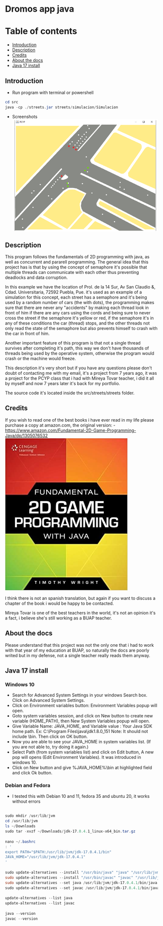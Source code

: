 # Dromos app java

# Table of contents
- [Introduction](#introduction)
- [Description](#description)
- [Credits](#credits)
- [About the docs](#about-the-docs)
- [Java 17 install](#java-17-install)

## Introduction
- Run program with terminal or powershell
```powershell
cd src
java -cp ./streets.jar streets/simulacion/Simulacion
```
- Screenshots
    ![Screenshot](snapshots/default_size.png)

## Description

This program follows the fundamentals of 2D programming with java, as well as concurrent and pararell programming. The general idea that this project has is that by using the concept of semaphore it's possible that multiple threads can communicate with each other thus preventing deadlocks and data corruption.

In this example we have the location of Prol. de la 14 Sur, Av San Claudio &, Cdad. Universitaria, 72592 Puebla, Pue. it's used as an example of a simulation for this concept, each street has a semaphore and it's being used by a random number of cars (the with dots), the programming makes sure that there are never any "accidents" by making each thread look in front of him if there are any cars using the cords and being sure to never cross the street if the semaphore it's yellow or red, if the semaphore it's in any of these conditions the car (thread) stops, and the other threads not only read the state of the semaphore but also prevents himself to crash with the car in front of him. 

Another important feature of this program is that not a single thread survives after completing it's path, this way we don't have thousands of threads being used by the operative system, otherwise the program would crash or the machine would freeze.

This description it's very short but if you have any questions please don't doubt of contacting me with my email, it's a project from 7 years ago, it was a project for the PCYP class that i had with Mireya Tovar teacher, i did it all by myself and now 7 years later it's back for my portfolio.

The source code it's located inside the src/streets/streets folder.

## Credits
If you wish to read one of the best books i have ever read in my life please purchase a copy at amazon.com, the original version:
    - https://www.amazon.com/Fundamental-2D-Game-Programming-Java/dp/1305076532
![Screenshot](snapshots/41x1Vpt8SSL._SX402_BO1%2C204%2C203%2C200_.jpg)

I think there is not an spanish translation, but again if you want to discuss a chapter of the book i would be happy to be contacted.

Mireya Tovar is one of the best teachers in the world, it's not an opinion it's a fact, i believe she's still working as a BUAP teacher.

## About the docs
Please understand that this project was not the only one that i had to work with that year of my education at BUAP, so naturally the docs are poorly writed but in my defense, not a single teacher really reads them anyway.

## Java 17 install

### Windows 10

- Search for Advanced System Settings in your windows Search box. Click on Advanced System Settings.
- Click on Environment variables button: Environment Variables popup will open.
- Goto system variables session, and click on New button to create new variable (HOME_PATH), then New System Variables popup will open.
- Give Variable Name: JAVA_HOME, and Variable value : Your Java SDK home path. Ex: C:\Program Files\java\jdk1.8.0_151 Note: It should not include \bin. Then click on OK button.
- Now you are able to see your JAVA_HOME in system variables list. (If you are not able to, try doing it again.)
- Select Path (from system variables list) and click on Edit button, A new pop will opens (Edit Environment Variables). It was introduced in windows 10.
- Click on New button and give %JAVA_HOME%\bin at highlighted field and click Ok button.

### Debian and Fedora
- I tested this with Debian 10 and 11, fedora 35 and ubuntu 20, it works without errors

```powershell

sudo mkdir /usr/lib/jvm
cd /usr/lib/jvm
ls ~/Downloads
sudo tar -xvzf ~/Downloads/jdk-17.0.4.1_linux-x64_bin.tar.gz

nano ~/.bashrc
: '
export PATH="$PATH:/usr/lib/jvm/jdk-17.0.4.1/bin"
JAVA_HOME="/usr/lib/jvm/jdk-17.0.4.1"
'

sudo update-alternatives --install "/usr/bin/java" "java" "/usr/lib/jvm/jdk-17.0.4.1/bin/java" 0
sudo update-alternatives --install "/usr/bin/javac" "javac" "/usr/lib/jvm/jdk-17.0.4.1/bin/javac" 0
sudo update-alternatives --set java /usr/lib/jvm/jdk-17.0.4.1/bin/java
sudo update-alternatives --set javac /usr/lib/jvm/jdk-17.0.4.1/bin/javac

update-alternatives --list java
update-alternatives --list javac

java --version
javac --version
```

